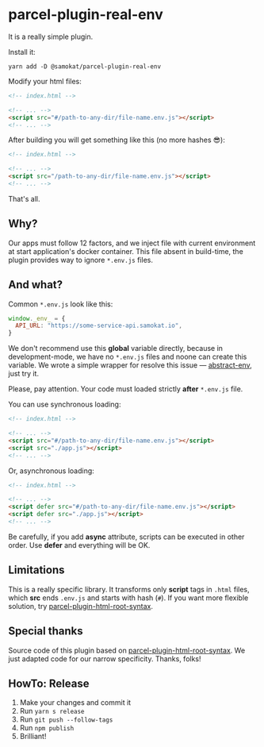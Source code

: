 # parcel-plugin-real-env

It is a really simple plugin.

Install it:
```
yarn add -D @samokat/parcel-plugin-real-env
```

Modify your html files:

```html
<!-- index.html -->

<!-- ... -->
<script src="#/path-to-any-dir/file-name.env.js"></script>
<!-- ... -->
```

After building you will get something like this (no more hashes 😎):

```html
<!-- index.html -->

<!-- ... -->
<script src="/path-to-any-dir/file-name.env.js"></script>
<!-- ... -->
```

That's all. 

## Why?

Our apps must follow 12 factors, and we inject file with current environment at start application's docker container. This file absent in build-time, the plugin provides way to ignore `*.env.js` files.

## And what?

Common `*.env.js` look like this:

```js
window._env_ = {
  API_URL: "https://some-service-api.samokat.io",
}
```

We don't recommend use this **global** variable directly, because  in development-mode, we have no `*.env.js` files and noone can create this variable. We wrote a simple wrapper for resolve this issue — [abstract-env](https://github.com/samokat-oss/abstract-env), just try it.

Please, pay attention. Your code must loaded strictly **after** `*.env.js` file.

You can use synchronous loading:
```html
<!-- index.html -->

<!-- ... -->
<script src="#/path-to-any-dir/file-name.env.js"></script>
<script src="./app.js"></script>
<!-- ... -->
```

Or, asynchronous loading:
```html
<!-- index.html -->

<!-- ... -->
<script defer src="#/path-to-any-dir/file-name.env.js"></script>
<script defer src="./app.js"></script>
<!-- ... -->
```

Be carefully, if you add **async** attribute, scripts can be executed in other order. Use **defer** and everything will be OK.

## Limitations

This is a really specific library. It transforms only **script** tags in `.html` files, which **src** ends `.env.js` and starts with hash (`#`). If you want more flexible solution, try [parcel-plugin-html-root-syntax](https://github.com/Joe-Withey/parcel-plugin-html-root-syntax).

## Special thanks

Source code of this plugin based on [parcel-plugin-html-root-syntax](https://github.com/Joe-Withey/parcel-plugin-html-root-syntax). We just adapted code for our narrow specificity. Thanks, folks!

## HowTo: Release

1. Make your changes and commit it
2. Run `yarn s release`
3. Run `git push --follow-tags`
4. Run `npm publish`
5. Brilliant!
